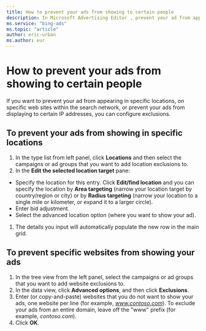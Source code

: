 ```yaml
---
title: How to prevent your ads from showing to certain people
description: In Microsoft Advertising Editor , prevent your ad from appearing in specific locations, on specific web sites within the search network, or from displaying to certain IP addresses. You can set exclusions on a each ad or across multiple ads at the same time.
ms.service: "bing-ads"
ms.topic: "article"
author: eric-urban
ms.author: eur
---
```


# How to prevent your ads from showing to certain people

If you want to prevent your ad from appearing in specific locations, on specific web sites within the search network, or prevent your ads from displaying to certain IP addresses, you can configure exclusions.

## To prevent your ads from showing in specific locations
1. In the type list from left panel, click **Locations** and then select the campaigns or ad groups that you want to add location exclusions to.
1. In the **Edit the selected location target** pane:
  - Specify the location for this entry. Click **Edit/find location** and you can specify the location by **Area targeting** (narrow your location target by country/region or city) or by **Radius targeting** (narrow your location to a single mile or kilometer, or expand it to a larger circle).
  - Enter bid adjustment.
  - Select the advanced location option (where you want to show your ad).

1. The details you input will automatically populate the new row in the main grid.

## To prevent specific websites from showing your ads
1. In the tree view from the left panel, select the campaigns or ad groups that you want to add website exclusions to.
1. In the data view, click **Advanced options**, and then click **Exclusions**.
1. Enter (or copy-and-paste) websites that you do not want to show your ads, one website per line (for example, *www.contoso.com*). To exclude your ads from an entire domain, leave off the "www" prefix (for example, *contoso.com*).
1. Click **OK**.


